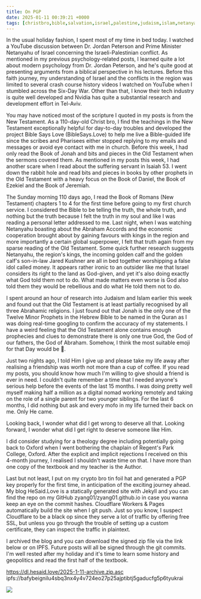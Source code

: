```yaml
---
title: On PGP
date: 2025-01-11 00:39:21 +0000
tags: [christbro,bible,salvation,israel,palestine,judaism,islam,netanyahu,trump]     # TAG names should always be lowercase
---
```


In the usual holiday fashion, I spent most of my time in bed today. I watched a YouTube discussion between Dr. Jordan Peterson and Prime Minister Netanyahu of Israel concerning the Israeli-Palestinian conflict. As mentioned in my previous psychology-related posts, I learned quite a lot about modern psychology from Dr. Jordan Peterson, and he's quite good at presenting arguments from a biblical perspective in his lectures. Before this faith journey, my understanding of Israel and the conflicts in the region was limited to several crash course history videos I watched on YouTube when I stumbled across the Six-Day War. Other than that, I know their tech industry is quite well developed and Nvidia has quite a substantial research and development effort in Tel-Aviv.

You may have noticed most of the scripture I quoted in my posts is from the New Testament. As a 110-day-old Christ bro, I find the teachings in the New Testament exceptionally helpful for day-to-day troubles and developed the project Bible Says Love (BibleSays.Love) to help me live a Bible-guided life since the scribes and Pharisees either stopped replying to my emails and messages or avoid eye contact with me in church. Before this week, I had only read the Book of Jonah and bits and pieces in the Old Testament when the sermons covered them. As mentioned in my posts this week, I had another scare when I read about the suffering servant in Isaiah 53. I went down the rabbit hole and read bits and pieces in books by other prophets in the Old Testament with a heavy focus on the Book of Daniel, the Book of Ezekiel and the Book of Jeremiah.

The Sunday morning 110 days ago, I read the Book of Romans (New Testament) chapters 1 to 4 for the first time before going to my first church service. I considered the Bible to be telling the truth, the whole truth, and nothing but the truth because I felt the truth in my soul and like I was reading a personal letter addressed to me. Last night, when I was watching Netanyahu boasting about the Abraham Accords and the economic cooperation brought about by gaining favours with kings in the region and more importantly a certain global superpower, I felt that truth again from my sparse reading of the Old Testament. Some quick further research suggests Netanyahu, the region's kings, the incoming golden calf and the golden calf's son-in-law Jared Kushner are all in bed together worshipping a false idol called money. It appears rather ironic to an outsider like me that Israel considers its right to the land as God-given, and yet it's also doing exactly what God told them not to do. What made matters even worse is God also told them they would be rebellious and do what He told them not to do.

I spent around an hour of research into Judaism and Islam earlier this week and found out that the Old Testament is at least partially recognised by all three Abrahamic religions. I just found out that Jonah is the only one of the Twelve Minor Prophets in the Hebrew Bible to be named in the Quran as I was doing real-time googling to confirm the accuracy of my statements. I have a weird feeling that the Old Testament alone contains enough prophecies and clues to demonstrate there is only one true God, the God of our fathers, the God of Abraham. Somehow, I think the most suitable emoji for that Day would be 🤡.

Just two nights ago, I told Him I give up and please take my life away after realising a friendship was worth not more than a cup of coffee. If you read my posts, you should know how much I'm willing to give should a friend is ever in need. I couldn't quite remember a time that I needed anyone's serious help before the events of the last 15 months. I was doing pretty well myself making half a million as a digital nomad working remotely and taking on the role of a single parent for two younger siblings. For the last 6 months, I did nothing but ask and every mofo in my life turned their back on me. Only He came.

Looking back, I wonder what did I get wrong to deserve all that. Looking forward, I wonder what did I get right to deserve someone like Him.

I did consider studying for a theology degree including potentially going back to Oxford when I went bothering the chaplain of Regent's Park College, Oxford. After the explicit and implicit rejections I received on this 4-month journey, I realised I shouldn't waste time on that. I have more than one copy of the textbook and my teacher is the Author.

Last but not least, I put on my crypto bro tin foil hat and generated a PGP key properly for the first time, in anticipation of the exciting journey ahead. My blog HeSaid.Love is a statically generated site with Jekyll and you can find the repo on my GitHub zyang01/zyang01.github.io in case you wanna keep an eye on the commit hashes. Cloudflare Workers & Pages automatically build the site when I git push. Just so you know, I suspect Cloudflare to be a black op since they serve a lot of traffic by offering free SSL, but unless you go through the trouble of setting up a custom certificate, they can inspect the traffic in plaintext.

I archived the blog and you can download the signed zip file via the link below or on IPFS. Future posts will all be signed through the git commits. I'm well rested after my holiday and it's time to learn some history and geopolitics and read the first half of the textbook.

https://dl.hesaid.love/2025-1-11-archive.zip.asc
ipfs://bafybeignilu4sbq3nx4y4v724eo27p25ajptibtj5gaducfg5p6tyukrai

![](/wRaJUXUynPqe1ci5.jpeg)